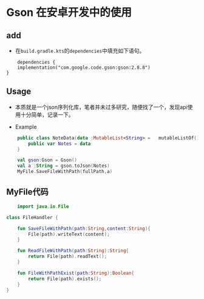 # Gson 在安卓开发中的使用

## add
- 在`build.gradle.kts`的`dependencies`中填充如下语句。
  
```
	dependencies {
    implementation("com.google.code.gson:gson:2.8.8")
}
```

## Usage
- 本质就是一个json序列化库，笔者并未过多研究，随便找了一个，发现api使用十分简单，记录一下。

- Example

``` kotlin
	public class NoteData(data :MutableList<String> = 	mutableListOf()){
    	public var Notes = data
	}

	val gson:Gson = Gson()
	val a :String = gson.toJson(Notes)
	MyFile.SaveFileWithPath(fullPath,a)
```

## MyFile代码
``` kotlin
	import java.io.File

class FileHandler {

    fun SaveFileWithPath(path:String,content:String){
        File(path).writeText(content);
    }

    fun ReadFileWithPath(path:String):String{
        return File(path).readText();
    }

    fun FileWithPathExist(path:String):Boolean{
        return File(path).exists();
    }
}
```